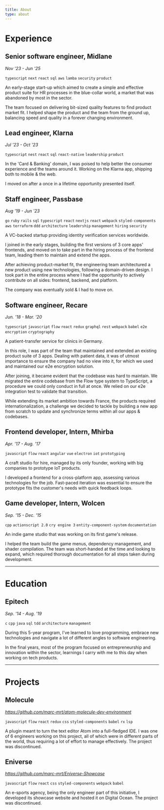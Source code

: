 ```yaml
---
title: About
type: about
---
```


# Experience

## Senior software engineer, Midlane

_Nov '23 - Jun '25_

`typescript` `next` `react` `sql` `aws` `lamba` `security` `product`

An early-stage start-up which aimed to create a simple and effective product suite for HR processes in the blue-collar world,
a market that was abandoned by most in the sector.

The team focused on delivering bit-sized quality features to find product market fit.
I helped shape the product and the team from the ground up, balancing speed and quality in a forever changing environment.

## Lead engineer, Klarna

_Jul '23 - Oct '23_

`typescript` `nest` `react` `sql` `react-native` `leadership` `product`

In the 'Card & Banking' domain, I was poised to help better the consumer experience and the teams around it.
Working on the Klarna app, shipping both to mobile & the web.

I moved on after a once in a lifetime opportunity presented itself.

## Staff engineer, Passbase

_Aug '19 - Jun '23_

`go` `ruby` `rails` `sql` `typescript` `react` `nextjs` `react` `webpack` `styled-components` `aws` `terraform` `ddd` `architecture` `leadership` `management` `hiring` `security`

A VC-backed startup providing identity verification services worldwide.

I joined in the early stages, building the first versions of 3 core apps' frontends, and moved on to take part in the hiring process of the frontend team, leading them to maintain and extend the apps.

After achieving product-market fit, the engineering team architectured a new product using new technologies, following a domain-driven design.
I took part in the entire process where I had the opportunity to actively contribute on all sides: frontend, backend, and platform.

The company was eventually sold & I had to move on.

## Software engineer, Recare

_Jun. '18 - Mar. '20_

`typescript` `javascript` `flow` `react` `redux` `graphql` `rest` `webpack` `babel` `e2e encryption` `cryptography`

A patient-transfer service for clinics in Germany.

In this role, I was part of the team that maintained and extended an existing product suite of 3 apps.
Dealing with patient data, it was of utmost importance to ensure the company had no view into it, for which we used and maintained our e2e encryption solution.

After joining, it became evident that the codebase was hard to maintain. We migrated the entire codebase from the Flow type system to TypeScript, a procedure we could only conduct in full at once.
We relied on our e2e integration test to validate that transition.

While extending its market ambition towards France, the products required internationalization, a challenge we decided to tackle by building a new app from scratch to update and synchronize terms within all our apps & codebases.

## Frontend developer, Intern, Mhirba

_Apr. '17 - Aug. '17_

`javascript` `flow` `react` `angular` `vue` `electron` `iot` `prototyping`

A craft studio for hire, managed by its only founder, working with big companies to prototype IoT products.

I developed a frontend for a cross-platform app, assessing various technologies for the job.
Fast-paced iteration was essential to ensure the prototype fits the customer's needs with quick feedback loops.

## Game developer, Intern, Wolcen

_Sep. '15 - Dec. '15_

`cpp` `actionscript 2.0` `cry engine 3` `entity-component-system` `documentation`

An indie game studio that was working on its first game's release.

I helped the team build the game menus, dependency management, and shader compilation.
The team was short-handed at the time and looking to expand, which required thorough documentation for all steps taken during development.

---

# Education

## Epitech

_Sep. '14 - Aug. '19_

`c` `cpp` `java` `sql` `tdd` `architecture` `management`

During this 5-year program, I've learned to love programming, embrace new technologies and navigate a lot of different angles to software engineering.

In the final years, most of the program focused on entrepreneurship and innovation within the sector, learnings I carry with me to this day when working on tech products.

---

# Projects

## Molecule

_https://github.com/marc-mrt/atom-molecule-dev-environment_

`javascript` `flow` `react` `redux` `css` `styled-components` `babel` `rx` `lsp`

A plugin meant to turn the text editor Atom into a full-fledged IDE. I was one of 6 engineers working on this project, all of which were in different parts of the world, thus requiring a lot of effort to manage effectively.
The project was discontinued.

## Eniverse

_https://github.com/marc-mrt/Eniverse-Showcase_

`javascript` `flow` `react` `css` `styled-components` `webpack` `babel`

An e-sports agency, being the only engineer part of this initiative, I developed its showcase website and hosted it on Digital Ocean.
The project was discontinued.

